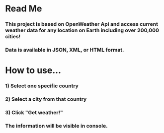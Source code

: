 # Read Me

### This project is based on OpenWeather Api and access current weather data for any location on Earth including over 200,000 cities!
### Data is available in JSON, XML, or HTML format.

# How to use...

### 1) Select one specific country
### 2) Select a city from that country
### 3) Click "Get weather!"

### The information will be visible in console.